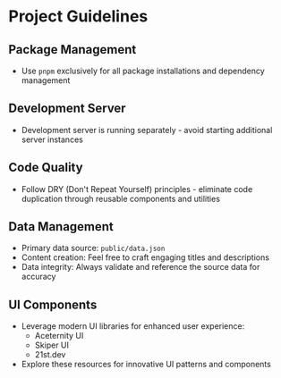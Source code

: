 # Project Guidelines

## Package Management
- Use `pnpm` exclusively for all package installations and dependency management

## Development Server
- Development server is running separately - avoid starting additional server instances

## Code Quality
- Follow DRY (Don't Repeat Yourself) principles - eliminate code duplication through reusable components and utilities

## Data Management
- Primary data source: `public/data.json`
- Content creation: Feel free to craft engaging titles and descriptions
- Data integrity: Always validate and reference the source data for accuracy

## UI Components
- Leverage modern UI libraries for enhanced user experience:
  - Aceternity UI
  - Skiper UI
  - 21st.dev
- Explore these resources for innovative UI patterns and components